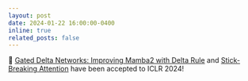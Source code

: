 ```yaml
---
layout: post
date: 2024-01-22 16:00:00-0400
inline: true
related_posts: false
---
```


📣 [Gated Delta Networks: Improving Mamba2 with Delta Rule](https://arxiv.org/abs/2412.06464) and [Stick-Breaking Attention](https://arxiv.org/abs/2410.17980) have been accepted to ICLR 2024!
